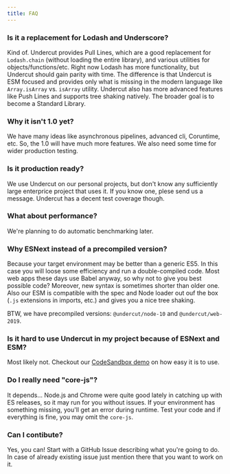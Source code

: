 ```yaml
---
title: FAQ
---
```


### Is it a replacement for Lodash and Underscore?

Kind of. Undercut provides Pull Lines, which are a good replacement for `Lodash.chain` (without loading the entire library), and various utilities for objects/functions/etc. Right now Lodash has more functionality, but Undercut should gain parity with time. The difference is that Undercut is ESM focused and provides only what is missing in the modern language like `Array.isArray` vs. `isArray` utility. Undercut also has more advanced features like Push Lines and supports tree shaking natively. The broader goal is to become a Standard Library.

### Why it isn't 1.0 yet?

We have many ideas like asynchronous pipelines, advanced cli, Coruntime, etc. So, the 1.0 will have much more features. We also need some time for wider production testing.

### Is it production ready?

We use Undercut on our personal projects, but don't know any sufficiently large enterprice project that uses it. If you know one, plese send us a message. Undercut has a decent test coverage though.

### What about performance?

We're planning to do automatic benchmarking later.

### Why ESNext instead of a precompiled version?

Because your target environment may be better than a generic ES5. In this case you will loose some efficiency and run a double-compiled code. Most web apps these days use Babel anyway, so why not to give you best possible code? Moreover, new syntax is sometimes shorter than older one. Also our ESM is compatible with the spec and Node loader out ouf the box (`.js` extensions in imports, etc.) and gives you a nice tree shaking.

BTW, we have precompiled versions: `@undercut/node-10` and `@undercut/web-2019`.

### Is it hard to use Undercut in my project because of ESNext and ESM?

Most likely not. Checkout our [CodeSandbox demo](https://codesandbox.io/s/undercut-demo-1up46?fontsize=14&hidenavigation=1&moduleview=1&theme=dark&previewwindow=console) on how easy it is to use.

### Do I really need "core-js"?

It depends... Node.js and Chrome were quite good lately in catching up with ES releases, so it may run for you without issues. If your environment has something missing, you'll get an error during runtime. Test your code and if everything is fine, you may omit the `core-js`.

### Can I contibute?

Yes, you can! Start with a GitHub Issue describing what you're going to do. In case of already existing issue just mention there that you want to work on it.
